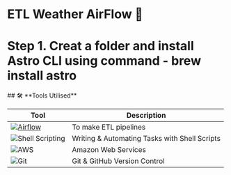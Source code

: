# ETL Weather AirFlow 🛫

<h1> Step 1. Creat a folder and install Astro CLI using command - brew install astro </h1>
## 🛠 **Tools Utilised**  

| Tool | Description |
|------|------------|
| [![Airflow](https://img.shields.io/badge/Airflow-017CEE?style=for-the-badge&logo=apache-airflow&logoColor=white)](https://airflow.apache.org/) | To make ETL pipelines |
| ![Shell Scripting](https://img.shields.io/badge/Shell%20Scripting-%23000000?style=for-the-badge&logo=gnu-bash&logoColor=white) | Writing & Automating Tasks with Shell Scripts |
| ![AWS](https://img.shields.io/badge/AWS-%23FF9900?style=for-the-badge&logo=amazon-aws&logoColor=white) | Amazon Web Services |
| ![Git](https://img.shields.io/badge/Git-%23F05032?style=for-the-badge&logo=git&logoColor=white) | Git & GitHub Version Control |
